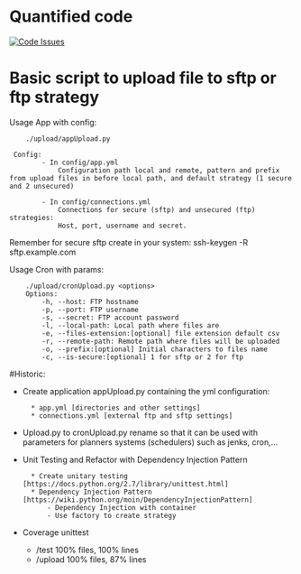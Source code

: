 Quantified code
===============
[![Code Issues](https://www.quantifiedcode.com/api/v1/project/059551fbe726481faff6265f90b82af3/badge.svg)](https://www.quantifiedcode.com/app/project/059551fbe726481faff6265f90b82af3)


Basic script to upload file to sftp or ftp strategy
===================================================

Usage App with config:

        ./upload/appUpload.py
        
     Config:
            - In config/app.yml
                Configuration path local and remote, pattern and prefix from upload files in before local path, and default strategy (1 secure and 2 unsecured)
  
            - In config/connections.yml
                Connections for secure (sftp) and unsecured (ftp) strategies:
                Host, port, username and secret.       
                 
Remember for secure sftp create in your system: ssh-keygen -R sftp.example.com
                        
Usage Cron with params:        

        ./upload/cronUpload.py <options>
        Options:
            -h, --host: FTP hostname
            -p, --port: FTP username
            -s, --secret: FTP account password
            -l, --local-path: Local path where files are
            -e, --files-extension:[optional] file extension default csv
            -r, --remote-path: Remote path where files will be uploaded
            -o, --prefix:[optional] Initial characters to files name
            -c, --is-secure:[optional] 1 for sftp or 2 for ftp

            
#Historic:

* Create application appUpload.py containing the yml configuration:
        
        * app.yml [directories and other settings]
        * connections.yml [external ftp and sftp settings]
        
* Upload.py to cronUpload.py rename so that it can be used with parameters for planners systems (schedulers) such as jenks, cron,...
* Unit Testing and Refactor with Dependency Injection Pattern 
        
        * Create unitary testing [https://docs.python.org/2.7/library/unittest.html]
        * Dependency Injection Pattern [https://wiki.python.org/moin/DependencyInjectionPattern]
            - Dependency Injection with container
            - Use factory to create strategy

* Coverage unittest
    * /test 100% files, 100% lines
    * /upload 100% files, 87% lines
